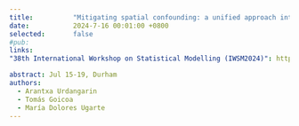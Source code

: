 ```yaml
---
title:          "Mitigating spatial confounding: a unified approach integrating simplified spatial+ and restricted regression."
date:           2024-7-16 00:01:00 +0800
selected:       false
#pub:  
links:
"38th International Workshop on Statistical Modelling (IWSM2024)": https://maths.dur.ac.uk/iwsm2024/

abstract: Jul 15-19, Durham
authors:
  - Arantxa Urdangarin
  - Tomás Goicoa
  - María Dolores Ugarte
---
```







